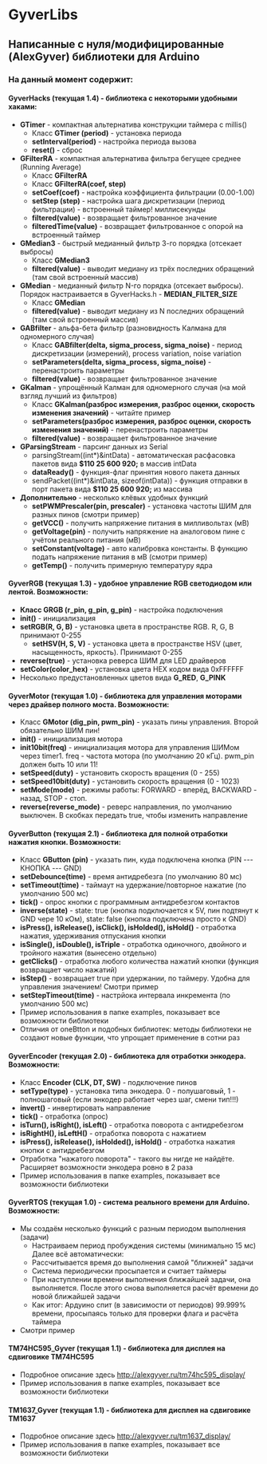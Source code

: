 # GyverLibs
## Написанные с нуля/модифицированные (AlexGyver) библиотеки для Arduino
### На данный момент содержит:
#### **GyverHacks (текущая 1.4)** - библиотека с некоторыми удобными хаками:
+ **GTimer** - компактная альтернатива конструкции таймера с millis()
	+ Класс **GTimer (period)** - установка периода
	+ **setInterval(period)** - настройка периода вызова
	+ **reset()** - сброс
+ **GFilterRA** - компактная альтернатива фильтра бегущее среднее (Running Average)
	+ Класс **GFilterRA**
	+ Класс **GFilterRA(coef, step)**
	+ **setCoef(coef)** - настройка коэффициента фильтрации (0.00-1.00)
	+ **setStep (step)** - настройка шага дискретизации (период фильтрации) - встроенный таймер! миллисекунды
	+ **filtered(value)** - возвращает фильтрованное значение
	+ **filteredTime(value)** - возвращает фильтрованное с опорой на встроенный таймер
+ **GMedian3** - быстрый медианный фильтр 3-го порядка (отсекает выбросы)
	+ Класс **GMedian3**
	+ **filtered(value)** - выводит медиану из трёх последних обращений (там свой встроенный массив)
+ **GMedian** - медианный фильтр N-го порядка (отсекает выбросы). Порядок настраивается в GyverHacks.h - **MEDIAN_FILTER_SIZE**
	+ Класс **GMedian**
	+ **filtered(value)** - выводит медиану из N последних обращений (там свой встроенный массив)
+ **GABfilter** - альфа-бета фильтр (разновидность Калмана для одномерного случая)
	+ Класс **GABfilter(delta, sigma_process, sigma_noise)** - период дискретизации (измерений), process variation, noise variation
	+ **setParameters(delta, sigma_process, sigma_noise)** - перенастроить параметры
	+ **filtered(value)** - возвращает фильтрованное значение
+ **GKalman** - упрощённый Калман для одномерного случая (на мой взгляд лучший из фильтров)
	+ Класс **GKalman(разброс измерения, разброс оценки, скорость изменения значений)** - читайте пример
	+ **setParameters(разброс измерения, разброс оценки, скорость изменения значений)** - перенастроить параметры
	+ **filtered(value)** - возвращает фильтрованное значение
+ **GParsingStream** - парсинг данных из Serial
	+ parsingStream((int*)&intData) - автоматическая расфасовка пакетов вида **$110 25 600 920;** в массив intData
	+ **dataReady()** - функция-флаг принятия нового пакета данных
	+ sendPacket((int*)&intData, sizeof(intData)) - функция отправки в порт пакета вида **$110 25 600 920;** из массива
+ **Дополнительно** - несколько клёвых удобных функций
	+ **setPWMPrescaler(pin, prescaler)** - установка частоты ШИМ для разных пинов (смотри пример)
	+ **getVCC()** - получить напряжение питания в милливольтах (мВ)
	+ **getVoltage(pin)** - получить напряжение на аналоговом пине с учётом реального питания (мВ)
	+ **setConstant(voltage)** - авто калибровка константы. В функцию подать напряжение питания в мВ (смотри пример)
	+ **getTemp()** - получить примерную температуру ядра
#### **GyverRGB (текущая 1.3)** - удобное управление RGB светодиодом или лентой. Возможности:
- **Класс GRGB (r_pin, g_pin, g_pin)** - настройка подключения
- **init()** - инициализация
- **setRGB(R, G, B)** - установка цвета в пространстве RGB. R, G, B принимают 0-255
    - **setHSV(H, S, V)** - установка цвета в пространстве HSV (цвет, насыщенность, яркость). Принимают 0-255
- **reverse(true)** - установка реверса ШИМ для LED драйверов
- **setColor(color_hex)** - установка цвета HEX кодом вида 0xFFFFFF
- Несколько предустановленных цветов вида **G_RED**, **G_PINK**
#### **GyverMotor (текущая 1.0)** - библиотека для управления моторами через драйвер полного моста. Возможности:
+ Класс **GMotor (dig_pin, pwm_pin)** - указать пины управления. Второй обязательно ШИМ пин!
+ **init()** - инициализация мотора
+ **init10bit(freq)** - инициализация мотора для управления ШИМом через timer1. freq - частота мотора (по умолчанию 20 кГц). pwm_pin должен быть 10 или 11!
+ **setSpeed(duty)** - установить скорость вращения (0 - 255)
+ **setSpeed10bit(duty)** - установить скорость вращения (0 - 1023)
+ **setMode(mode)** - режимы работы: FORWARD - вперёд, BACKWARD - назад, STOP - стоп.
+ **reverse(reverse_mode)** - реверс направления, по умолчанию выключен. В скобках передать true, чтобы изменить направление
#### **GyverButton (текущая 2.1)** - библиотека для полной отработки нажатия кнопки. Возможности:
+ Класс **GButton (pin)** - указать пин, куда подключена кнопка (PIN --- КНОПКА --- GND)
+ **setDebounce(time)** - время антидребезга (по умолчанию 80 мс)
+ **setTimeout(time)** - таймаут на удержание/повторное нажатие (по умолчанию 500 мс)
+ **tick()** - опрос кнопки с программным антидребезгом контактов
+ **inverse(state)** - state: true (кнопка подключается к 5V, пин подтянут к GND чере 10 кОм), state: false (кнопка подключена просто к GND)
+ **isPress(), isRelease(), isClick(), isHolded(), isHold()** - отработка нажатия, удерживания отпускания кнопки
+ **isSingle(), isDouble(), isTriple** - отработка одиночного, двойного и тройного нажатия (вынесено отдельно)
+ **getClicks()** - отработка любого количества нажатий кнопки (функция возвращает число нажатий)
+ **isStep()** - возвращает true при удержании, по таймеру. Удобна для управления значением! Смотри пример
+ **setStepTimeout(time)** - настрйока интервала инкремента (по умолчанию 500 мс)
+ Пример использования в папке examples, показывает все возможности библиотеки
+ Отличия от oneBtton и подобных библиотек: методы библиотеки не создают новые функции, что упрощает применение в сотни раз
#### **GyverEncoder (текущая 2.0)** - библиотека для отработки энкодера. Возможности:
+ Класс **Encoder (CLK, DT, SW)** - подключение пинов
+ **setType(type)** - установка типа энкодера. 0 - полушаговый, 1 - полношаговый (если энкодер работает через шаг, смени тип!!!)
+ **invert()** - инвертировать направление
+ **tick()** - отработка (опрос)
+ **isTurn(), isRight(), isLeft()** - отработка поворота с антидребезгом
+ **isRightH(), isLeftH()** - отработка поворота с нажатием
+ **isPress(), isRelease(), isHolded(), isHold()** - отработка нажатия кнопки с антидребезгом
+ Отработка "нажатого поворота" - такого вы нигде не найдёте. Расширяет возможности энкодера ровно в 2 раза
+ Пример использования в папке examples, показывает все возможности библиотеки
#### **GyverRTOS (текущая 1.0)** - система реального времени для Arduino. Возможности:
- Мы создаём несколько функций с разным периодом выполнения (задачи)
    - Настраиваем период пробуждения системы (минимально 15 мс)  
    Далее всё автоматически:
    - Рассчитывается время до выполнения самой "ближней" задачи
    - Система периодически просыпается и считает таймеры
    - При наступлении времени выполнения ближайшей задачи, она выполняется. После этого снова выполняется расчёт времени до новой ближайшей задачи
    - Как итог: Ардуино спит (в зависимости от периодов) 99.999% времени, просыпаясь только для проверки флага и расчёта таймера
- Смотри пример
#### **TM74HC595_Gyver (текущая 1.1)** - библиотека для дисплея на сдвиговике TM74HC595
+ Подробное описание здесь http://alexgyver.ru/tm74hc595_display/
+ Пример использования в папке examples, показывает все возможности библиотеки
#### **TM1637_Gyver (текущая 1.1)** - библиотека для дисплея на сдвиговике TM1637
+ Подробное описание здесь http://alexgyver.ru/tm1637_display/
+ Пример использования в папке examples, показывает все возможности библиотеки